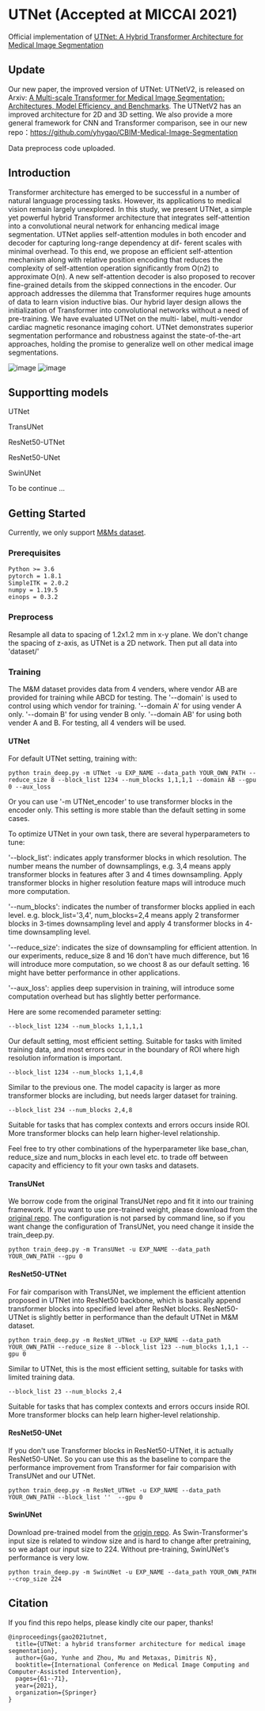 # UTNet (Accepted at MICCAI 2021)
Official implementation of [UTNet: A Hybrid Transformer Architecture for Medical Image Segmentation](https://arxiv.org/abs/2107.00781)


## Update
Our new paper, the improved version of UTNet: UTNetV2, is released on Arxiv: [A Multi-scale Transformer for Medical Image Segmentation: Architectures, Model Efficiency, and Benchmarks](https://arxiv.org/abs/2203.00131). The UTNetV2 has an improved architecture for 2D and 3D setting. We also provide a more general framework for CNN and Transformer comparison, see in our new repo：https://github.com/yhygao/CBIM-Medical-Image-Segmentation

Data preprocess code uploaded.


## Introduction 

Transformer architecture has emerged to be successful in a
number of natural language processing tasks. However, its applications
to medical vision remain largely unexplored. In this study, we present
UTNet, a simple yet powerful hybrid Transformer architecture that integrates self-attention into a convolutional neural network for enhancing
medical image segmentation. UTNet applies self-attention modules in
both encoder and decoder for capturing long-range dependency at dif-
ferent scales with minimal overhead. To this end, we propose an efficient
self-attention mechanism along with relative position encoding that reduces the complexity of self-attention operation significantly from O(n2)
to approximate O(n). A new self-attention decoder is also proposed to
recover fine-grained details from the skipped connections in the encoder.
Our approach addresses the dilemma that Transformer requires huge
amounts of data to learn vision inductive bias. Our hybrid layer design allows the initialization of Transformer into convolutional networks
without a need of pre-training. We have evaluated UTNet on the multi-
label, multi-vendor cardiac magnetic resonance imaging cohort. UTNet
demonstrates superior segmentation performance and robustness against
the state-of-the-art approaches, holding the promise to generalize well on
other medical image segmentations.

![image](https://user-images.githubusercontent.com/55367673/134997310-69c3576d-bbf2-40c8-ad5a-9b3bf3e9e97d.png)
![image](https://user-images.githubusercontent.com/55367673/134997347-a581cda7-7050-48ef-9af3-d4628fefac9a.png)

## Supportting models
UTNet

TransUNet

ResNet50-UTNet

ResNet50-UNet

SwinUNet

To be continue ...

## Getting Started

Currently, we only support [M&Ms dataset](https://www.ub.edu/mnms/).

### Prerequisites
```
Python >= 3.6
pytorch = 1.8.1
SimpleITK = 2.0.2
numpy = 1.19.5
einops = 0.3.2
```

### Preprocess

Resample all data to spacing of 1.2x1.2 mm in x-y plane. We don't change the spacing of z-axis, as UTNet is a 2D network. Then put all data into 'dataset/'

### Training

The M&M dataset provides data from 4 venders, where vendor AB are provided for training while ABCD for testing. The '--domain' is used to control using which vendor for training. '--domain A' for using vender A only. '--domain B' for using vender B only. '--domain AB' for using both vender A and B. For testing, all 4 venders will be used.

#### UTNet
For default UTNet setting, training with:
```
python train_deep.py -m UTNet -u EXP_NAME --data_path YOUR_OWN_PATH --reduce_size 8 --block_list 1234 --num_blocks 1,1,1,1 --domain AB --gpu 0 --aux_loss
```
Or you can use '-m UTNet_encoder' to use transformer blocks in the encoder only. This setting is more stable than the default setting in some cases.

To optimize UTNet in your own task, there are several hyperparameters to tune:

'--block_list': indicates apply transformer blocks in which resolution. The number means the number of downsamplings, e.g. 3,4 means apply transformer blocks in features after 3 and 4 times downsampling. Apply transformer blocks in higher resolution feature maps will introduce much more computation.

'--num_blocks': indicates the number of transformer blocks applied in each level. e.g. block_list='3,4', num_blocks=2,4 means apply 2 transformer blocks in 3-times downsampling level and apply 4 transformer blocks in 4-time downsampling level.

'--reduce_size': indicates the size of downsampling for efficient attention. In our experiments, reduce_size 8 and 16 don't have much difference, but 16 will introduce more computation, so we choost 8 as our default setting. 16 might have better performance in other applications.

'--aux_loss': applies deep supervision in training, will introduce some computation overhead but has slightly better performance.

Here are some recomended parameter setting:
```
--block_list 1234 --num_blocks 1,1,1,1
```
Our default setting, most efficient setting. Suitable for tasks with limited training data, and most errors occur in the boundary of ROI where high resolution information is important.

```
--block_list 1234 --num_blocks 1,1,4,8
```
Similar to the previous one. The model capacity is larger as more transformer blocks are including, but needs larger dataset for training.

```
--block_list 234 --num_blocks 2,4,8
```
Suitable for tasks that has complex contexts and errors occurs inside ROI. More transformer blocks can help learn higher-level relationship.


Feel free to try other combinations of the hyperparameter like base_chan, reduce_size and num_blocks in each level etc. to trade off between capacity and efficiency to fit your own tasks and datasets.

#### TransUNet
We borrow code from the original TransUNet repo and fit it into our training framework. If you want to use pre-trained weight, please download from the [original repo](https://github.com/Beckschen/TransUNet). The configuration is not parsed by command line, so if you want change the configuration of TransUNet, you need change it inside the train_deep.py.
```
python train_deep.py -m TransUNet -u EXP_NAME --data_path YOUR_OWN_PATH --gpu 0
```

#### ResNet50-UTNet
For fair comparison with TransUNet, we implement the efficient attention proposed in UTNet into ResNet50 backbone, which is basically append transformer blocks into specified level after ResNet blocks. ResNet50-UTNet is slightly better in performance than the default UTNet in M&M dataset.
```
python train_deep.py -m ResNet_UTNet -u EXP_NAME --data_path YOUR_OWN_PATH --reduce_size 8 --block_list 123 --num_blocks 1,1,1 --gpu 0
```
Similar to UTNet, this is the most efficient setting, suitable for tasks with limited training data.
```
--block_list 23 --num_blocks 2,4
```
Suitable for tasks that has complex contexts and errors occurs inside ROI. More transformer blocks can help learn higher-level relationship.


#### ResNet50-UNet
If you don't use Transformer blocks in ResNet50-UTNet, it is actually ResNet50-UNet. So you can use this as the baseline to compare the performance improvement from Transformer for fair comparision with TransUNet and our UTNet.

```
python train_deep.py -m ResNet_UTNet -u EXP_NAME --data_path YOUR_OWN_PATH --block_list ''  --gpu 0
```

#### SwinUNet
Download pre-trained model from the [origin repo](https://github.com/HuCaoFighting/Swin-Unet/tree/4375a8d6fa7d9c38184c5d3194db990a00a3e912).
As Swin-Transformer's input size is related to window size and is hard to change after pretraining, so we adapt our input size to 224. Without pre-training, SwinUNet's performance is very low.
```
python train_deep.py -m SwinUNet -u EXP_NAME --data_path YOUR_OWN_PATH --crop_size 224
```

## Citation
If you find this repo helps, please kindly cite our paper, thanks!
```
@inproceedings{gao2021utnet,
  title={UTNet: a hybrid transformer architecture for medical image segmentation},
  author={Gao, Yunhe and Zhou, Mu and Metaxas, Dimitris N},
  booktitle={International Conference on Medical Image Computing and Computer-Assisted Intervention},
  pages={61--71},
  year={2021},
  organization={Springer}
}
```

